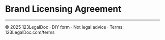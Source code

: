 # Brand Licensing Agreement

---

© 2025 123LegalDoc · DIY form · Not legal advice · Terms: 123LegalDoc.com/terms
